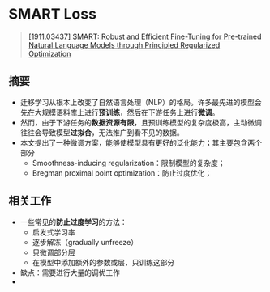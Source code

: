 SMART Loss
===
> [[1911.03437] SMART: Robust and Efficient Fine-Tuning for Pre-trained Natural Language Models through Principled Regularized Optimization](https://arxiv.org/abs/1911.03437)


## 摘要
- 迁移学习从根本上改变了自然语言处理（NLP）的格局。许多最先进的模型会先在大规模语料库上进行**预训练**，然后在下游任务上进行**微调**。
- 然而，由于下游任务的**数据资源有限**，且预训练模型的复杂度极高，主动微调往往会导致模型**过拟合**，无法推广到看不见的数据。
- 本文提出了一种微调方案，能够使模型具有更好的泛化能力；其主要包含两个部分
    - Smoothness-inducing regularization：限制模型的复杂度；
    - Bregman proximal point optimization：防止过度优化；

## 相关工作
- 一些常见的**防止过度学习**的方法：
    - 启发式学习率
    - 逐步解冻（gradually unfreeze）
    - 只微调部分层
    - 在模型中添加额外的参数或层，只训练这部分
- 缺点：需要进行大量的调优工作
- 
